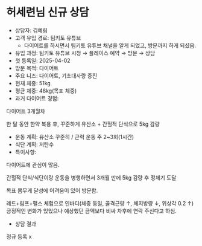 # 허세련님 신규 상담

- 상담자: 김예림
- 고객 유입 경로: 팀키토 유튜브
    - 다이어트를 하시면서 팀키토 유튜브 채널을 알게 되었고, 방문까지 하게 되셨음.
- 유입 과정: 팀키토 유튜브 시청 → 플레이스 예약 → 방문 → 상담
- 첫 등록일: 2025-04-02
- 방문 목적: 다이어트
- 주요 니즈: 다이어트, 기초대사량 증진
- 현재 체중: 51kg
- 평균 체중: 48kg(목표 체중)
- 과거 다이어트 경험:

 다이어트 3개월차 

 한 달 동안 한약 복용 후, 꾸준하게 유산소 + 간헐적 단식으로 5kg 감량

- 운동 계획: 유산소 꾸준히 / 근력 운동 주 2~3회(1시간)
- 식단 계획: 저탄수
- 특이사항:

 다이어트에 관심이 많음.

 간헐적 단식/식단이랑 운동을 병행하면서 3개월 만에 5kg 감량 후 정체기 도달

 목표 몸무게 달성에 어려움이 있어 방문함. 

 레드+림프+펄스 체험으로 인바디(체중 동일, 골격근량 ↑, 체지방량 ↓, 위상각 0.2 ↑) 긍정적인 변화가 있었으나 예상했던 금액보다 비싸 차후에 연락 주신다고 하심.  

- 상담 결과

정규 등록 x